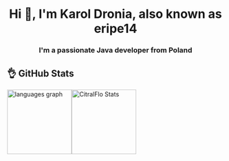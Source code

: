 <h1 align="center">Hi 👋, I'm Karol Dronia, also known as eripe14</h1>
<h3 align="center">I'm a passionate Java developer from Poland</h3>

<h2>👌 GitHub Stats</h2>
<img src="https://github-readme-stats.vercel.app/api/top-langs?username=eripe14&locale=en&hide_title=false&layout=compact&card_width=320&langs_count=6&theme=dark&hide_border=false&order=2&custom_title=Tech%20Stack" height="150" alt="languages graph" /><img src="https://github-readme-streak-stats.herokuapp.com/?user=eripe14&theme=dark&hide_border=false" height="150" alt="CitralFlo Stats" />
